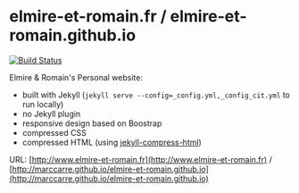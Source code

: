 elmire-et-romain.fr / elmire-et-romain.github.io
===================================

[![Build Status](https://travis-ci.org/marccarre/elmire-et-romain.github.io.svg?branch=master)](https://travis-ci.org/marccarre/elmire-et-romain.github.io)

Elmire & Romain's Personal website:
* built with Jekyll (`jekyll serve --config=_config.yml,_config_cit.yml` to run locally)
* no Jekyll plugin
* responsive design based on Boostrap
* compressed CSS
* compressed HTML (using [jekyll-compress-html](https://github.com/penibelst/jekyll-compress-html))

URL: [http://www.elmire-et-romain.fr](http://www.elmire-et-romain.fr) / [http://marccarre.github.io/elmire-et-romain.github.io](http://marccarre.github.io/elmire-et-romain.github.io)